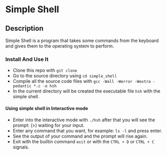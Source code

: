 # Simple Shell

## Description

Simple Shell is a program that takes some commands from the keyboard and gives them to the operating system to perform.

### Install And Use It

* Clone this repo with `git clone `
* Go to the source directory using  `cd simple_shell`  
* Compile all the source code files with `gcc -Wall -Werror -Wextra -pedantic *.c -o hsh`
* In the current directory will be created the executable file `hsh` with the simple shell.

#### Using simple shell in Interactive mode

* Enter into the interactive mode with `./hsh`  after that you will see the prompt: (>) waiting for your input. 
* Enter any command that you want, for example: `ls -l` and press enter.  
* See the output of your command and the prompt will rise again.
* Exit with the builtin command `exit` or with the `CTRL + D` or `CTRL + C` signals.  
